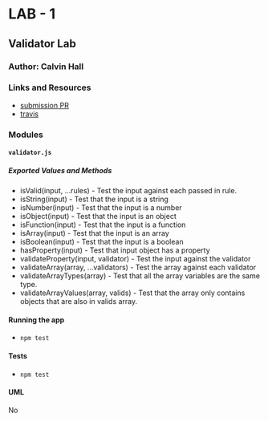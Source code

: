 # LAB - 1

## Validator Lab

### Author: Calvin Hall

### Links and Resources
* [submission PR](https://github.com/Clownvin-cr-deltav-401d4/lab-01/pull/4)
* [travis](https://www.travis-ci.com/Clownvin-cr-deltav-401d4/lab-01)

### Modules
#### `validator.js`
##### Exported Values and Methods
* isValid(input, ...rules) - Test the input against each passed in rule.
* isString(input) - Test that the input is a string
* isNumber(input) - Test that the input is a number
* isObject(input) - Test that the input is an object
* isFunction(input) - Test that the input is a function
* isArray(input) - Test that the input is an array
* isBoolean(input) - Test that the input is a boolean
* hasProperty(input) - Test that input object has a property
* validateProperty(input, validator) - Test the input against the validator
* validateArray(array, ...validators) - Test the array against each validator
* validateArrayTypes(array) - Test that all the array variables are the same type.
* validateArrayValues(array, valids) - Test that the array only contains objects that are also in valids array.


#### Running the app
* `npm test`
  
#### Tests
* `npm test`

#### UML
No
